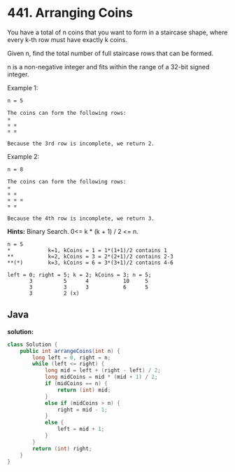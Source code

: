 # 441. Arranging Coins

You have a total of n coins that you want to form in a staircase shape, where every k-th row must have exactly k coins.

Given n, find the total number of full staircase rows that can be formed.

n is a non-negative integer and fits within the range of a 32-bit signed integer.

Example 1:
```
n = 5

The coins can form the following rows:
¤
¤ ¤
¤ ¤

Because the 3rd row is incomplete, we return 2.
```
Example 2:
```
n = 8

The coins can form the following rows:
¤
¤ ¤
¤ ¤ ¤
¤ ¤

Because the 4th row is incomplete, we return 3.
```

**Hints:**
Binary Search. 0<= k * (k + 1) / 2 <= n.

```
n = 5
*            k=1, kCoins = 1 = 1*(1+1)/2 contains 1
**           k=2, kCoins = 3 = 2*(2+1)/2 contains 2-3
**(*)        k=3, kCoins = 6 = 3*(3+1)/2 contains 4-6

left = 0; right = 5; k = 2; kCoins = 3; n = 5;
       3          5      4           10     5
       3          3      3           6      5
       3          2 (x)
```

## Java

**solution:**
```java
class Solution {
    public int arrangeCoins(int n) {
        long left = 0, right = n;
        while (left <= right) {
            long mid = left + (right - left) / 2;
            long midCoins = mid * (mid + 1) / 2;
            if (midCoins == n) {
                return (int) mid;
            }
            else if (midCoins > n) {
                right = mid - 1;
            }
            else {
                left = mid + 1;
            }
        }
        return (int) right;
    }
}
```
